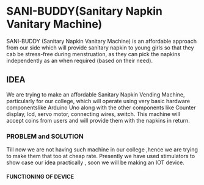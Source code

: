<h1> SANI-BUDDY(Sanitary Napkin Vanitary Machine)</H1>
SANI-BUDDY (Sanitary Napkin Vanitary Machine) is an affordable approach from our side which will provide sanitary napkin to young girls so that they cab be stress-free during menstruation, as they can pick the napkins independently as an when required (based on their need).
<h2> IDEA </h2>
We are trying to make an affordable Sanitary Napkin Vending Machine, particularly for our college, which will operate using very basic hardware componentslike Arduino Uno along with the other components like Counter display, lcd, servo motor, connecting wires, switch. This machine will accept coins from users and will provide them with the napkins in return.
<h3> PROBLEM and SOLUTION </h3>
Till now we are not having such machine in our college ,hence we are trying to make them that too at cheap rate. Presently we have used stimulators to show case our idea practically , soon we will be making an IOT device.
<h4> FUNCTIONING OF DEVICE </h4>



